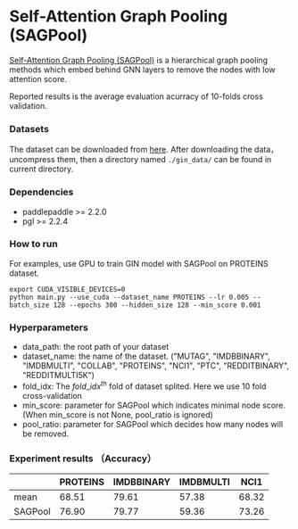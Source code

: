 # Self-Attention Graph Pooling (SAGPool)

[Self-Attention Graph Pooling \(SAGPool\)](https://arxiv.org/abs/1904.08082)  is a hierarchical graph pooling methods which embed behind GNN layers to remove the nodes with low attention score. 

Reported results is the average evaluation acurracy of 10-folds cross validation.

### Datasets

The dataset can be downloaded from [here](https://github.com/weihua916/powerful-gnns/blob/master/dataset.zip).
After downloading the data，uncompress them, then a directory named `./gin_data/` can be found in current directory. 

### Dependencies

- paddlepaddle >= 2.2.0
- pgl >= 2.2.4

### How to run

For examples, use GPU to train GIN model with SAGPool on PROTEINS dataset.
```
export CUDA_VISIBLE_DEVICES=0
python main.py --use_cuda --dataset_name PROTEINS --lr 0.005 --batch_size 128 --epochs 300 --hidden_size 128 --min_score 0.001
```

### Hyperparameters

- data\_path: the root path of your dataset 
- dataset\_name: the name of the dataset. ("MUTAG", "IMDBBINARY", "IMDBMULTI", "COLLAB", "PROTEINS", "NCI1", "PTC", "REDDITBINARY", "REDDITMULTI5K")
- fold\_idx: The $fold\_idx^{th}$ fold of dataset splited. Here we use 10 fold cross-validation
- min\_score: parameter for SAGPool which indicates minimal node score. (When min\_score is not None, pool\_ratio is ignored)
- pool\_ratio: parameter for SAGPool which decides how many nodes will be removed.

### Experiment results （Accuracy）
|   | PROTEINS   | IMDBBINARY | IMDBMULTI | NCI1|
|-------------|----------|------------|-----------------|-----------------|
|mean    | 68.51  | 79.61     | 57.38      |68.32| 
|SAGPool | 76.90  | 79.77     |59.36       |73.26|
